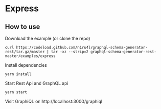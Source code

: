 # Express

## How to use

Download the example (or clone the repo)

```shell
curl https://codeload.github.com/n1ru4l/graphql-schema-generator-rest/tar.gz/master | tar -xz --strip=2 graphql-schema-generator-rest-master/examples/express
```

Install dependencies

```shell
yarn install
```

Start Rest Api and GraphQL api

```shell
yarn start
```

Visit GraphiQL on http://localhost:3000/graphiql
